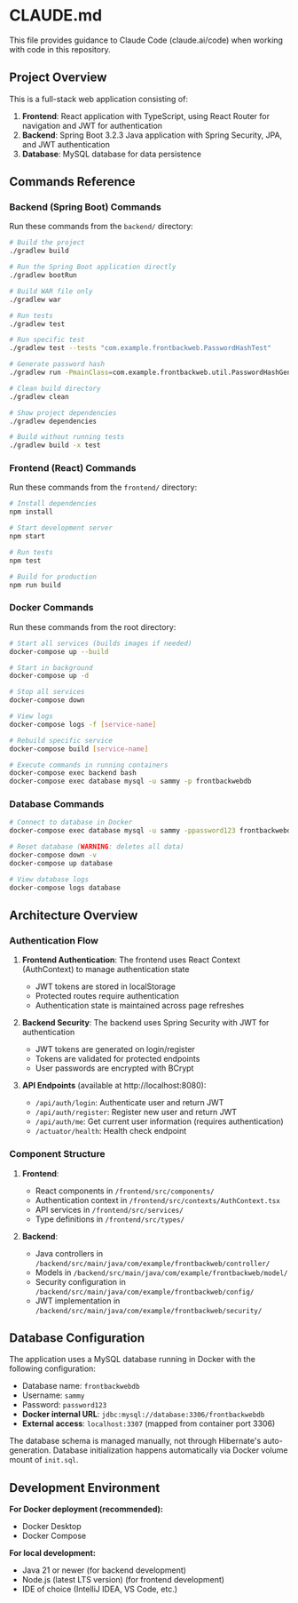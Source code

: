 # CLAUDE.md

This file provides guidance to Claude Code (claude.ai/code) when working with code in this repository.

## Project Overview

This is a full-stack web application consisting of:
1. **Frontend**: React application with TypeScript, using React Router for navigation and JWT for authentication
2. **Backend**: Spring Boot 3.2.3 Java application with Spring Security, JPA, and JWT authentication
3. **Database**: MySQL database for data persistence

## Commands Reference

### Backend (Spring Boot) Commands

Run these commands from the `backend/` directory:

```bash
# Build the project
./gradlew build

# Run the Spring Boot application directly
./gradlew bootRun

# Build WAR file only
./gradlew war

# Run tests
./gradlew test

# Run specific test
./gradlew test --tests "com.example.frontbackweb.PasswordHashTest"

# Generate password hash
./gradlew run -PmainClass=com.example.frontbackweb.util.PasswordHashGenerator

# Clean build directory
./gradlew clean

# Show project dependencies
./gradlew dependencies

# Build without running tests
./gradlew build -x test
```

### Frontend (React) Commands

Run these commands from the `frontend/` directory:

```bash
# Install dependencies
npm install

# Start development server
npm start

# Run tests
npm test

# Build for production
npm run build
```

### Docker Commands

Run these commands from the root directory:

```bash
# Start all services (builds images if needed)
docker-compose up --build

# Start in background
docker-compose up -d

# Stop all services  
docker-compose down

# View logs
docker-compose logs -f [service-name]

# Rebuild specific service
docker-compose build [service-name]

# Execute commands in running containers
docker-compose exec backend bash
docker-compose exec database mysql -u sammy -p frontbackwebdb
```

### Database Commands

```bash
# Connect to database in Docker
docker-compose exec database mysql -u sammy -ppassword123 frontbackwebdb

# Reset database (WARNING: deletes all data)
docker-compose down -v
docker-compose up database

# View database logs
docker-compose logs database
```

## Architecture Overview

### Authentication Flow

1. **Frontend Authentication**: The frontend uses React Context (AuthContext) to manage authentication state
   - JWT tokens are stored in localStorage
   - Protected routes require authentication
   - Authentication state is maintained across page refreshes

2. **Backend Security**: The backend uses Spring Security with JWT for authentication
   - JWT tokens are generated on login/register
   - Tokens are validated for protected endpoints
   - User passwords are encrypted with BCrypt

3. **API Endpoints** (available at http://localhost:8080):
   - `/api/auth/login`: Authenticate user and return JWT
   - `/api/auth/register`: Register new user and return JWT
   - `/api/auth/me`: Get current user information (requires authentication)
   - `/actuator/health`: Health check endpoint

### Component Structure

1. **Frontend**:
   - React components in `/frontend/src/components/`
   - Authentication context in `/frontend/src/contexts/AuthContext.tsx`
   - API services in `/frontend/src/services/`
   - Type definitions in `/frontend/src/types/`

2. **Backend**:
   - Java controllers in `/backend/src/main/java/com/example/frontbackweb/controller/`
   - Models in `/backend/src/main/java/com/example/frontbackweb/model/`
   - Security configuration in `/backend/src/main/java/com/example/frontbackweb/config/`
   - JWT implementation in `/backend/src/main/java/com/example/frontbackweb/security/`

## Database Configuration

The application uses a MySQL database running in Docker with the following configuration:
- Database name: `frontbackwebdb`
- Username: `sammy`
- Password: `password123`
- **Docker internal URL**: `jdbc:mysql://database:3306/frontbackwebdb`
- **External access**: `localhost:3307` (mapped from container port 3306)

The database schema is managed manually, not through Hibernate's auto-generation. Database initialization happens automatically via Docker volume mount of `init.sql`.

## Development Environment

**For Docker deployment (recommended):**
- Docker Desktop
- Docker Compose

**For local development:**
- Java 21 or newer (for backend development)
- Node.js (latest LTS version) (for frontend development)
- IDE of choice (IntelliJ IDEA, VS Code, etc.)